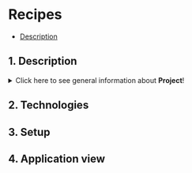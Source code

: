 # Recipes
* [Description](#description)

## 1. Description

<details>
<summary>Click here to see general information about <b>Project</b>!</summary>
A multi-user web application that allows storing, retrieving, updating and deleting recipes. Each user can search for recipes by category or name. The serivce           supports registration process and allows users (after logon) to add their own recipes and to update, delete and search this recipes by ID.
</details>

## 2. Technologies

## 3. Setup

## 4. Application view


